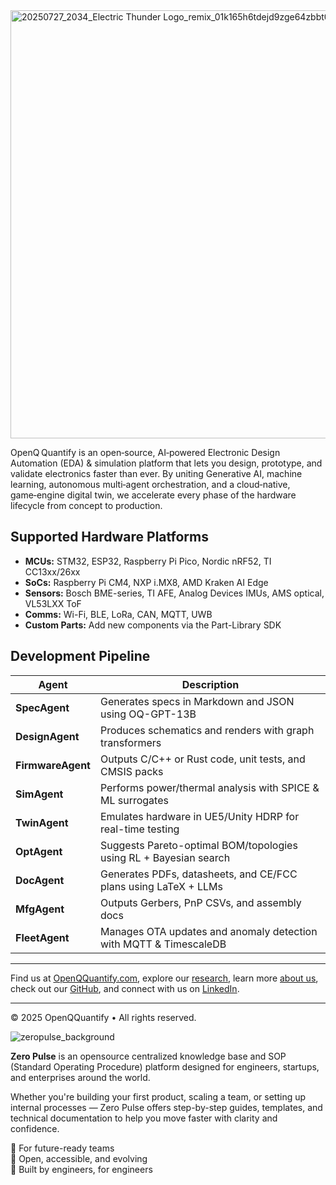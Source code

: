 <img width="1536" height="685" alt="20250727_2034_Electric Thunder Logo_remix_01k165h6tdejd9zge64zbbt0xs (1)" src="https://github.com/user-attachments/assets/5df88e7e-221c-4099-b71a-c09e7aa352bf" />

OpenQ Quantify is an open‑source, AI‑powered Electronic Design Automation (EDA) & simulation platform that lets you design, prototype, and validate electronics faster than ever. By uniting Generative AI, machine learning, autonomous multi‑agent orchestration, and a cloud‑native, game‑engine digital twin, we accelerate every phase of the hardware lifecycle from concept to production.

## Supported Hardware Platforms

- **MCUs:** STM32, ESP32, Raspberry Pi Pico, Nordic nRF52, TI CC13xx/26xx  
- **SoCs:** Raspberry Pi CM4, NXP i.MX8, AMD Kraken AI Edge  
- **Sensors:** Bosch BME-series, TI AFE, Analog Devices IMUs, AMS optical, VL53LXX ToF  
- **Comms:** Wi-Fi, BLE, LoRa, CAN, MQTT, UWB  
- **Custom Parts:** Add new components via the Part-Library SDK  

## Development Pipeline


| Agent        | Description                                                                 |
|--------------|-----------------------------------------------------------------------------|
| **SpecAgent**   | Generates specs in Markdown and JSON using OQ-GPT-13B                    |
| **DesignAgent** | Produces schematics and renders with graph transformers                  |
| **FirmwareAgent** | Outputs C/C++ or Rust code, unit tests, and CMSIS packs              |
| **SimAgent**    | Performs power/thermal analysis with SPICE & ML surrogates              |
| **TwinAgent**   | Emulates hardware in UE5/Unity HDRP for real-time testing                |
| **OptAgent**    | Suggests Pareto-optimal BOM/topologies using RL + Bayesian search        |
| **DocAgent**    | Generates PDFs, datasheets, and CE/FCC plans using LaTeX + LLMs          |
| **MfgAgent**    | Outputs Gerbers, PnP CSVs, and assembly docs                             |
| **FleetAgent**  | Manages OTA updates and anomaly detection with MQTT & TimescaleDB       |

---

Find us at [OpenQQuantify.com](https://www.openqquantify.com/), explore our [research](https://www.openqquantify.com/research), learn more [about us](https://www.openqquantify.com/about_us), check out our [GitHub](https://github.com/OpenQ-Quantify), and connect with us on [LinkedIn](https://www.linkedin.com/company/openqquantify).

---
© 2025 OpenQQuantify • All rights reserved.

![zeropulse_background](https://github.com/user-attachments/assets/48b1c3e5-bac5-4f0c-ac94-91230d1e1441)

**Zero Pulse** is an opensource centralized knowledge base and SOP (Standard Operating Procedure) platform designed for engineers, startups, and enterprises around the world.

Whether you're building your first product, scaling a team, or setting up internal processes — Zero Pulse offers step-by-step guides, templates, and technical documentation to help you move faster with clarity and confidence.

🔹 For future-ready teams  
🔹 Open, accessible, and evolving  
🔹 Built by engineers, for engineers  
